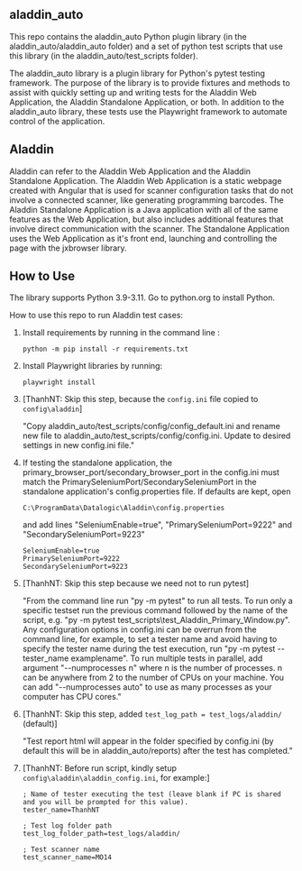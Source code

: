 ## aladdin_auto

This repo contains the aladdin_auto Python plugin library (in the aladdin_auto/aladdin_auto folder) and a set of python test scripts that use this library (in the aladdin_auto/test_scripts folder).

The aladdin_auto library is a plugin library for Python's pytest testing framework. The purpose of the library is to provide fixtures and methods to assist with quickly setting up and writing tests for the Aladdin Web Application, the Aladdin Standalone Application, or both. In addition to the aladdin_auto library, these tests use the Playwright framework to automate control of the application.

## Aladdin

Aladdin can refer to the Aladdin Web Application and the Aladdin Standalone Application. The Aladdin Web Application is a static webpage created with Angular that is used for scanner configuration tasks that do not involve a connected scanner, like generating programming barcodes. The Aladdin Standalone Application is a Java application with all of the same features as the Web Application, but also includes additional features that involve direct communication with the scanner. The Standalone Application uses the Web Application as it's front end, launching and controlling the page with the jxbrowser library.

## How to Use

The library supports Python 3.9-3.11. Go to python.org to install Python.

How to use this repo to run Aladdin test cases:
1. Install requirements by running in the command line : 
    ```
    python -m pip install -r requirements.txt
    ```

2. Install Playwright libraries by running: 
    ```
    playwright install
    ```

3. [ThanhNT: Skip this step, because the ```config.ini``` file copied to ```config\aladdin```]

    "Copy aladdin_auto/test_scripts/config/config_default.ini and rename new file to aladdin_auto/test_scripts/config/config.ini.
    Update to desired settings in new config.ini file."
    

4. If testing the standalone application, the primary_browser_port/secondary_browser_port in the config.ini must match the PrimarySeleniumPort/SecondarySeleniumPort in the standalone application's config.properties file.
If defaults are kept, open 
    ```
    C:\ProgramData\Datalogic\Aladdin\config.properties 
    ```
    and add lines "SeleniumEnable=true", "PrimarySeleniumPort=9222" and "SecondarySeleniumPort=9223"

    ```
    SeleniumEnable=true
    PrimarySeleniumPort=9222
    SecondarySeleniumPort=9223
    ```

5. [ThanhNT: Skip this step because we need not to run pytest]
    
    "From the command line run "py -m pytest" to run all tests. 
    To run only a specific testset run the previous command followed by the name of the script, e.g. "py -m pytest test_scripts\test_Aladdin_Primary_Window.py".
    Any configuration options in config.ini can be overrun from the command line, for example, to set a tester name and avoid having to specify the tester name during the test execution, run "py -m pytest --tester_name examplename".
    To run multiple tests in parallel, add argument "--numprocesses n" where n is the number of processes. n can be anywhere from 2 to the number of CPUs on your machine. You can add "--numprocesses auto" to use as many processes as your computer has CPU cores."

6. [ThanhNT: Skip this step, added ```test_log_path = test_logs/aladdin/``` (default)]
    
    "Test report html will appear in the folder specified by config.ini (by default this will be in aladdin_auto/reports) after the test has completed."

7. [ThanhNT: Before run script, kindly setup ```config\aladdin\aladdin_config.ini```, for example:]
    ```
    ; Name of tester executing the test (leave blank if PC is shared and you will be prompted for this value).
    tester_name=ThanhNT

    ; Test log folder path
    test_log_folder_path=test_logs/aladdin/
    
    ; Test scanner name
    test_scanner_name=MO14
    ```